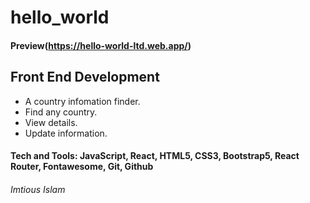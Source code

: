 # hello_world

#### Preview(https://hello-world-ltd.web.app/)

## Front End Development
* A country infomation finder.
* Find any country.
* View details.
* Update information.

#### Tech and Tools: JavaScript, React, HTML5, CSS3, Bootstrap5, React Router, Fontawesome, Git, Github

###### Imtious Islam

